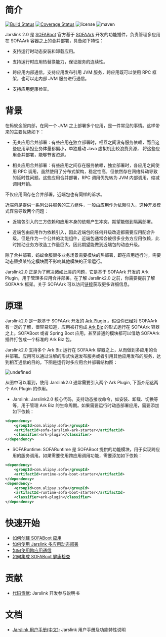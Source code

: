 # 简介

[![Build Status](https://travis-ci.org/sofastack/jarslink.svg?branch=master)](https://travis-ci.org/sofastack/jarslink)
[![Coverage Status](https://coveralls.io/repos/github/sofastack/jarslink/badge.svg?branch=master)](https://coveralls.io/github/sofastack/jarslink)
![license](https://img.shields.io/badge/license-Apache--2.0-green.svg)
![maven](https://img.shields.io/nexus/s/https/oss.sonatype.org/com.alipay.sofa/sofa-jarslink.svg)


Jarslink 2.0 是 [SOFABoot](https://github.com/sofastack/sofa-boot) 官方基于 [SOFAArk](https://github.com/sofastack/sofa-ark) 开发的功能插件，负责管理多应用在 SOFAArk 容器之上的合并部署，具备如下特性：

+ 支持运行时动态安装和卸载应用。

+ 支持运行时应用热替换能力，保证服务的连续性。

+ 跨应用内部通信，支持应用发布引用 JVM 服务，跨应用既可以使用 RPC 框架，也可以走内部 JVM 服务进行通信。

+ 支持应用健康检查。


# 背景
在蚂蚁金服内部，在同一个 JVM 之上部署多个应用，是一件常见的事情。这样带来的主要优势如下：

+ 无关应用合并部署：有些应用在独立部署时，相互之间没有服务依赖，而且这些应用承担业务体量都偏小，单独启动 Java 虚拟机比较浪费资源， 将这些应用合并部署，能够节省资源。

+ 相关应用合并部署：有些应用之间存在服务依赖，独立部署时，各应用之间使用 RPC 调用，虽然使用了分布式架构，稳定性高，但依然存在网络抖动导致的延时性问题。这些应用合并部署，RPC 调用优先转为 JVM 内部调用，缩减调用开销。

不仅应用间存在合并部署，近端包也有同样的诉求。

近端包是提供一系列公共服务的三方组件，一般由应用作为依赖引入，这种开发模式容易导致两个问题：

+ 近端包引入的三方依赖和应用本身的依赖产生冲突，期望能做到隔离部署。

+ 近端包由应用作为依赖引入，因此近端包的任何升级改造都需要应用配合升级。但是作为一个公共的功能组件，近端包通常会被很多业务方应用依赖，此时推动业务方改造工作量巨大，因此期望能做到近端包的动态升级。

除了合并部署，蚂蚁金服很多业务场景需要模块的热部署，即在应用运行时，需要动态替换某特定模块而不影响其他模块的正常运行。

Jarslink2.0  正是为了解决诸如此类的问题，它是基于 SOFAArk 开发的 Ark Plugin，用于管理多应用合并部署。在了解 Jarslink2.0 之前，你需要提前了解 SOFAArk 框架。关于 SOFAArk 可以访问[链接](http://www.sofastack.tech/sofa-boot/docs/sofa-ark-readme)获取更多详细信息。

# 原理
Jarslink2.0 是一款基于 SOFAArk 开发的 [Ark Plugin](http://www.sofastack.tech/sofa-boot/docs/sofa-ark-ark-plugin) 。假设你已经对 SOFAArk 有一定的了解，很容易知道，应用被打包成 [Ark Biz](http://www.sofastack.tech/sofa-boot/docs/sofa-ark-ark-biz) 的形式运行在 SOFAArk 容器之上。SOFABoot 或者 Spring Boot 应用，甚至普通的模块都可以借助 SOFAArk 插件打包成一个标准的 Ark Biz 包。

Jarslink2.0 支持多个 Ark Biz 运行在 SOFAArk 容器之上，从而做到多应用的合并部署。应用可以通过注解的形式快速发布服务或者引用其他应用发布的服务，达到相互通信的目的。下图是运行时多应用合并部署结构图：

![undefined](./resource/jarslink-runtime.png) 

从图中可以看到，使用 Jarslink2.0 通常需要引入两个 Ark Plugin, 下面介绍这两个 Ark Plugin 的作用。

+ Jarslink: Jarslink2.0 核心代码，支持动态接收命令，如安装、卸载、切换等等，用于管理 Ark Biz 的生命周期。如果需要运行时动态部署应用，需要添加如下依赖：
```xml
<dependency>
    <groupId>com.alipay.sofa</groupId>
    <artifactId>sofa-jarslink-ark-starter</artifactId>
    <classifier>ark-plugin</classifier>
</dependency>
```
+ SOFARuntime: SOFARuntime 是 SOFABoot 提供的功能模块，用于实现跨应用的服务调用。如果需要使用跨应用调用功能，需要添加如下依赖：
```xml
<dependency>
    <groupId>com.alipay.sofa</groupId>
    <artifactId>runtime-sofa-boot-starter</artifactId>
</dependency>
<dependency>
    <groupId>com.alipay.sofa</groupId>
    <artifactId>runtime-sofa-boot-starter</artifactId>
    <classifier>ark-plugin</classifier>
</dependency>
```
# 快速开始
* [如何创建 SOFABoot 应用](http://www.sofastack.tech/sofa-boot/docs/sofa-jarslink-jarslink-app-demo)
* [如何使用 Jarslink 多应用动态部署](http://www.sofastack.tech/sofa-boot/docs/sofa-jarslink-jarslink-deploy-demo)
* [如何使用跨应用通信](http://www.sofastack.tech/sofa-boot/docs/sofa-jarslink-jarslink-invocation-demo)
* [如何集成 SOFABoot 健康检查](http://www.sofastack.tech/sofa-boot/docs/sofa-jarslink-jarslink-health-demo)

# 贡献
+ [代码贡献](./CONTRIBUTING.md): Jarslink 开发参与说明书

# 文档
+ [Jarslink 用户手册(中文)](http://www.sofastack.tech/sofa-boot/docs/sofa-jarslink-jarslink-readme): Jarslink 用户手册及功能特性说明
